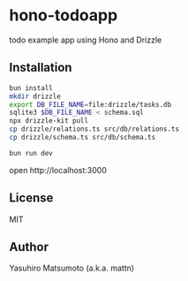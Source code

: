 # hono-todoapp

todo example app using Hono and Drizzle

## Installation

```sh
bun install
mkdir drizzle
export DB_FILE_NAME=file:drizzle/tasks.db
sqlite3 $DB_FILE_NAME < schema.sql
npx drizzle-kit pull 
cp drizzle/relations.ts src/db/relations.ts
cp drizzle/schema.ts src/db/schema.ts
```

```sh
bun run dev
```

open http://localhost:3000

## License

MIT

## Author

Yasuhiro Matsumoto (a.k.a. mattn)
